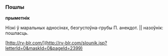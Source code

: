 ### Пошлы
**прыметнік**

Нізкі ў маральных адносінах, безгустоўна-грубы П. анекдот. || назоўнік: пошласць.

<a rel="author">[http://rv-blr.com/](http://rv-blr.com/slounik.jsp?letterId=0&maskId=0&pageId=2399)</a>
